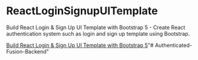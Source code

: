 # ReactLoginSignupUITemplate

Build React Login & Sign Up UI Template with Bootstrap 5 - Create React authentication system such as login and sign up template using Bootstrap.

[Build React Login & Sign Up UI Template with Bootstrap 5](https://www.positronx.io/build-react-login-sign-up-ui-template-with-bootstrap-4/)"# Authenticated-Fusion-Backend" 

